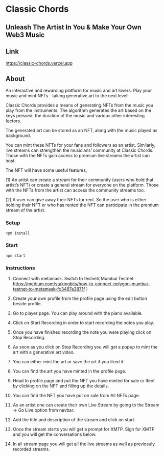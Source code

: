 # Classic Chords
## Unleash The Artist In You & Make Your Own Web3 Music
## Link
https://classic-chords.vercel.app


## About
An interactive and rewarding platform for music and art lovers. Play your music and mint NFTs - taking generative art to the next level!

Classic Chords provides a means of generating NFTs from the music you play from the instruments. The algorithm generates the art based on the keys pressed, the duration of the music and various other interesting factors.

The generated art can be stored as an NFT, along with the music played as background.

You can mint these NFTs for your fans and followers as an artist. Similarly, live streams can strengthen the musicians’ community at Classic Chords. Those with the NFTs gain access to premium live streams the artist can host.

The NFT will have some useful features,

(1) An artist can create a stream for their community (users who hold that artist’s NFT) or create a general stream for everyone on the platform. Those with the NFTs from the artist can access the community streams too.

(2) A user can give away their NFTs for rent. So the user who is either holding their NFT or who has rented the NFT can participate in the premium stream of the artist.

### Setup
```
npm install
```

### Start
```
npm start
```

### Instructions

1.  Connect with metamask. Switch to testnet( Mumbai Testnet: https://medium.com/stakingbits/how-to-connect-polygon-mumbai-testnet-to-metamask-fc3487a3871f )

2.  Create your own profile from the profile page using the edit button beside profile.

3.  Go to player page. You can play around with the piano available.

4.  Click on Start Recording in order to start recording the notes you play.

5.  Once you have finished recording the note you were playing click on Stop Recording.

6.  As soon as you click on Stop Recording you will get a popup to mint the art with a generative art video.

7.  You can either mint the art or save the art if you liked it.

8.  You can find the art you have minted in the profile page.

9.  Head to profile page and put the NFT you have minted for sale or Rent by clicking on the NFT and filling up the details.

10. You can find the NFT you have put on sale from All NFTs page.

11. As an artist one can create their own Live Stream by going to the Stream -> Go Live option from navbar.

12. Add the title and description of the stream and click on start.

13. Once the stream starts you will get a prompt for XMTP. Sign for XMTP and you will get the conversations below.

14. In all stream page you will get all the live streams as well as previosuly recorded streams.


